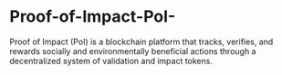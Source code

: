 # Proof-of-Impact-PoI-
Proof of Impact (PoI) is a blockchain platform that tracks, verifies, and rewards socially and environmentally beneficial actions through a decentralized system of validation and impact tokens.
